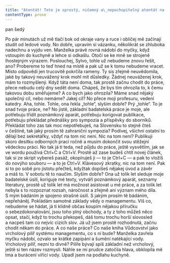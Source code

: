```yaml
---
title: "Atentát! Toto je sprostý, ničemný a\_nepochopitelný atentát na mou profesuru\\. Zákeřný a\_zničující útok na celé moje pracovní úsilí, pokus zmařit moje celoživotní dílo\\. Nevěřícně se dívám na manželku\\. Co to říkáš? Tohle prosím neříkej ani z\_legrace\\. Vždyť to by byl atentát na mou profesuru\\. Prý přeháním\\. S\_klidným a\_zarážejícím cynismem mi tu vlastní žena tvrdí, že přeháním\\. Tak já přeháním? Vstanu a\_odejdu do koupelny, zamknu za sebou dveře, sednu si na okraj vany a\_chvíli si oplachuji obličej studenou vodou\\. Tma a\_zvuk vody dopadající na dno vany mě aspoň nepatrně uklidňují\\. Myslím, že teď odsud pěkně dlouho nevyjdu, budu tu jen tak sedět… Potmě! Budu mlčet, a\_až bude manželka lomcovat klikou a\_prosit, abych vyšel ven, neodpovím\\. Nepromluvím a\_neotevřu dveře od koupelny, dokud se Sylva neomluví a\_dokud mě neujistí, že už se o\_tom nápadu nikdy ani slovem nezmíní\\. Je koneckonců nemocná, má jen jednu ledvinu, a\_proto je v\_jejím vlastním zájmu zůstat doma\\."
contentType: prose
---
```


<section>

pan šedý

Po pár minutách už mě tlačí bok od okraje vany a ruce i obličej mě začínají studit od ledové vody. No dobře, upravím si vázanku, několikrát se zhluboka nadechnu a vyjdu ven. Manželka právě rovná nádobí do myčky, když vstoupím do kuchyně a lehce si odkašlu. Otočí se ke mně se strojeně lhostejným výrazem. Poslouchej, Sylvo, tohle už nebudeme znovu řešit, ano? Probereme to teď hned na místě a pak už se k tomu nebudeme vracet. Místo odpovědi jen trucovitě pokrčila rameny. Ty sis zřejmě neuvědomila, jaké by takový neuvážený krok mohl mít důsledky. Žádnej neuváženej krok, mám to rozmyšlený. Když táta není doma, tak prostě začnu chodit do práce, přece nebudu celý dny sedět doma. Chápeš, že bys tím ohrozila to, k čemu takovou dobu směřujeme? A co bych jako ohrozila? Máme snad nějaký společný cíl, nebo nemáme? Jakej cíl? No přece moji profesuru, vedení katedry. Aha, tohle. Tohle, ona řekla „tohle“, slyším dobře? Prý „tohle“. To je snad tvoje práce, ne? No jistě, základní badatelská práce je moje, ale potřebuju třídit poznámkový aparát, potřebuju korigovat publikace, potřebuju překládat přednášky pro sympozia a příspěvky do sborníků. Překládat toho zas tak moc nepotřebuješ, na Slovensku to stejně čteš v češtině, tak jaký prosím tě zahraniční sympozia? Podívej, všichni ostatní to dělají bez sekretářky, vždyť na tom nic není. Nic na tom není? Publikuji skoro desítku odborných prací ročně a musím dokončit svou stěžejní vědeckou práci. No tak já ti teda, než půjdu do práce, ještě vysvětlím, jak se ve wordu používá Ctrl+C a Ctrl+V. Prostě až zase budeš chtít novej článek, tak si ze skript vybereš pasáž, okopíruješ ji — to je Ctrl+C — a pak to vložíš do novýho souboru — a to je Ctrl+V. Klávesový zkratky, nic na tom není. Pak si to po sobě pro jistotu přečteš, kdyžtak dopíšeš nějakej úvod a závěr a máš to. V sobotu tě to naučím. Slyším dobře? Ona už tolik let sleduje moje badatelské úsilí, koriguje mé texty, vytváří poznámkový aparát, seznamy literatury, prostě už tolik let má možnost asistovat u mé práce, a za tolik let nebyla s to rozpoznat rozsah, náročnost a zřejmě ani význam mého díla. S mým bádáním je spojeno strašné úsilí. S jakým prosím tě bádáním, nepřeháněj. Pokládám samotné základy vědy o managementu. Víš co, nebudeme se hádat, já ti klidně občas koupím nějakou příručku o sebezdokonalování, jsou toho plný obchody, a ty z toho můžeš něco opsat, stačí, když to trochu překopeš, dáš tomu trochu horší slovosled a nacpeš tam co nejvíc cizích slov. Já už jsem prostě rozhodnutá, začnu chodit někam do práce. A co naše práce? Co naše kniha Vůdcovství jako vrcholový pilíř systému managementu, co s ní bude? Manželka zavřela myčku nádobí, ozvalo se krátké zapípání a šumění natékající vody. Vrcholový pilíř, nezní to divně? Pilíře bývají spíš základní než vrcholový, ještě si ten název rozmysli. Náhle se mi prudce zatočila hlava, obklopila mě tma a burácení vířící vody. Upadl jsem na podlahu kuchyně.

</section>
